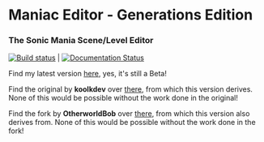 # Maniac Editor - Generations Edition
### The Sonic Mania Scene/Level Editor

[![Build status](https://ci.appveyor.com/api/projects/status/5afkvi67rhtv1m85?svg=true)](https://ci.appveyor.com/project/CarJem/maniaceditor-generationsedition) | [![Documentation Status](https://readthedocs.org/projects/maniaceditor-generationsedition/badge/?version=latest)](https://maniaceditor-generationsedition.readthedocs.io/en/latest/?badge=latest)


Find my latest version [here](https://github.com/CarJem/ManiacEditor/releases/latest), yes, it's still a Beta!

Find the original by **koolkdev** over [there](https://github.com/koolkdev/ManiacEditor/releases/latest), from which this version derives. None of this would be possible without the work done in the original!

Find the fork by **OtherworldBob** over [there](https://github.com/OtherworldBob/ManiacEditor/releases/latest), from which this version also derives from. None of this would be possible without the work done in the fork!

